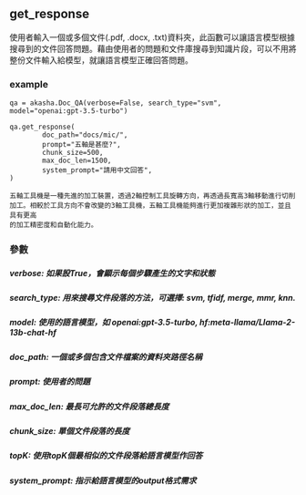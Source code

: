 ## get_response
使用者輸入一個或多個文件(.pdf, .docx, .txt)資料夾，此函數可以讓語言模型根據搜尋到的文件回答問題。藉由使用者的問題和文件庫搜尋到知識片段，可以不用將整份文件輸入給模型，就讓語言模型正確回答問題。


### example

```python!=
qa = akasha.Doc_QA(verbose=False, search_type="svm", model="openai:gpt-3.5-turbo")

qa.get_response(
        doc_path="docs/mic/",
        prompt="五軸是甚麼?",
        chunk_size=500,
        max_doc_len=1500,
        system_prompt="請用中文回答",
)
```



```shell!=
五軸工具機是一種先進的加工裝置，透過2軸控制工具旋轉方向，再透過長寬高3軸移動進行切削加工。相較於工具方向不會改變的3軸工具機，五軸工具機能夠進行更加複雜形狀的加工，並且具有更高
的加工精密度和自動化能力。
```

### 參數

##### verbose: 如果設True，會顯示每個步驟產生的文字和狀態

##### search_type: 用來搜尋文件段落的方法，可選擇: ***svm***, ***tfidf***, ***merge***, ***mmr***, ***knn***.

##### model: 使用的語言模型，如 ***openai:gpt-3.5-turbo***, ***hf:meta-llama/Llama-2-13b-chat-hf***

##### doc_path: 一個或多個包含文件檔案的資料夾路徑名稱

##### prompt: 使用者的問題

##### max_doc_len: 最長可允許的文件段落總長度

##### chunk_size: 單個文件段落的長度

##### topK: 使用topK個最相似的文件段落給語言模型作回答

##### system_prompt: 指示給語言模型的output格式需求
